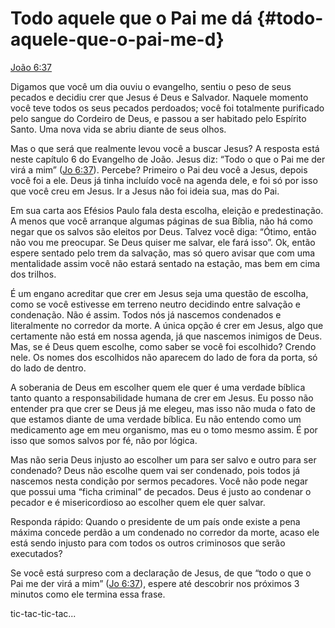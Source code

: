 # Todo aquele que o Pai me dá {#todo-aquele-que-o-pai-me-d}

[João 6:37](http://bibliaonline.com.br/acf/jo/6/37)

Digamos que você um dia ouviu o evangelho, sentiu o peso de seus pecados e decidiu crer que Jesus é Deus e Salvador. Naquele momento você teve todos os seus pecados perdoados; você foi totalmente purificado pelo sangue do Cordeiro de Deus, e passou a ser habitado pelo Espírito Santo. Uma nova vida se abriu diante de seus olhos.

Mas o que será que realmente levou você a buscar Jesus? A resposta está neste capítulo 6 do Evangelho de João. Jesus diz: “Todo o que o Pai me der virá a mim” ([Jo 6:37](http://bibliaonline.com.br/acf/jo/6/37)). Percebe? Primeiro o Pai deu você a Jesus, depois você foi a ele. Deus já tinha incluído você na agenda dele, e foi só por isso que você creu em Jesus. Ir a Jesus não foi ideia sua, mas do Pai.

Em sua carta aos Efésios Paulo fala desta escolha, eleição e predestinação. A menos que você arranque algumas páginas de sua Bíblia, não há como negar que os salvos são eleitos por Deus. Talvez você diga: “Ótimo, então não vou me preocupar. Se Deus quiser me salvar, ele fará isso”. Ok, então espere sentado pelo trem da salvação, mas só quero avisar que com uma mentalidade assim você não estará sentado na estação, mas bem em cima dos trilhos.

É um engano acreditar que crer em Jesus seja uma questão de escolha, como se você estivesse em terreno neutro decidindo entre salvação e condenação. Não é assim. Todos nós já nascemos condenados e literalmente no corredor da morte. A única opção é crer em Jesus, algo que certamente não está em nossa agenda, já que nascemos inimigos de Deus. Mas, se é Deus quem escolhe, como saber se você foi escolhido? Crendo nele. Os nomes dos escolhidos não aparecem do lado de fora da porta, só do lado de dentro.

A soberania de Deus em escolher quem ele quer é uma verdade bíblica tanto quanto a responsabilidade humana de crer em Jesus. Eu posso não entender pra que crer se Deus já me elegeu, mas isso não muda o fato de que estamos diante de uma verdade bíblica. Eu não entendo como um medicamento age em meu organismo, mas eu o tomo mesmo assim. É por isso que somos salvos por fé, não por lógica.

Mas não seria Deus injusto ao escolher um para ser salvo e outro para ser condenado? Deus não escolhe quem vai ser condenado, pois todos já nascemos nesta condição por sermos pecadores. Você não pode negar que possui uma “ficha criminal” de pecados. Deus é justo ao condenar o pecador e é misericordioso ao escolher quem ele quer salvar.

Responda rápido: Quando o presidente de um país onde existe a pena máxima concede perdão a um condenado no corredor da morte, acaso ele está sendo injusto para com todos os outros criminosos que serão executados?

Se você está surpreso com a declaração de Jesus, de que “todo o que o Pai me der virá a mim” ([Jo 6:37](http://bibliaonline.com.br/acf/jo/6/37)), espere até descobrir nos próximos 3 minutos como ele termina essa frase.

tic-tac-tic-tac...